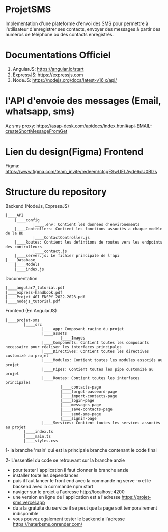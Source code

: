 # ProjetSMS
Implementation d'une plateforme d'envoi des SMS pour permettre à l'utilisateur d'enregistrer ses contacts, envoyer des messages à partir des numéros de téléphone ou des contacts enregistrés.

# Documentations Officiel
1) AngularJS: https://angular.io/start
2) ExpressJS: https://expressjs.com
3) NodeJS: https://nodejs.org/docs/latest-v16.x/api/

# l'API d'envoie des messages (Email, whatsapp, sms)
Az sms proxy: https://asap-desk.com/apidocs/index.html#api-EMAIL-createShortMessageFromGet

# Lien du design(Figma) Frontend
Figma: https://www.figma.com/team_invite/redeem/ctcgESwUELAyde6cU0Blzs

# Structure du repository

Backend (NodeJs, ExpressJS)

    |____API
        |____config
                |____.env: Contient les données d'environements
        |____Controllers: Contient les fonctions associés a chaque modèle de la BD
                |____ContactController.js
        |____Routes: Contient les defintions de routes vers les endpoints des controlleurs
                |____contact.js
        |____server.js: Le fichier principale de l'api
    |____Database
        |____Models
        |____index.js

Documentation

    |____angular7_tutorial.pdf
    |____express-handbook.pdf
    |____Projet 4GI ENSPY 2022-2023.pdf
    |____nodejs_tutorial.pdf

Frontend (En AngularJS)

    |____projet-sms
            |____src
                    |____app: Composant racine du projet
                    |____assets
                            |____Images
                    |____Components: Contient toutes les composants necessaire pour réaliser les interfaces principales
                    |____Directives: Contient toutes les directives customizé au projet
                    |____Modules: Contient toutes les modules associés au projet 
                    |____Pipes: Contient toutes les pipe customizé au projet
                    |____Routes: Contient toutes les interfaces principales
                            |____contacts-page
                            |____forgot-password-page
                            |____import-contacts-page
                            |____login-page
                            |____messages-page
                            |____save-contacts-page
                            |____send-sms-page
                            |____signin-page
                    |____Services: Contient toutes les services associés au projet
            |____index.ts
            |____main.ts
            |____styles.css
            
1- la branche 'main' qui est la principale branche contenant le code final

2- L'essentiel du code se retrouvant sur la branche anzie
 - pour tester l'application il faut clonner la branche anzie
 - installer toute les dependances
 - puis il faut lancer le front end avec la commande ng serve -o et le backend avec la commande npm start
 - naviger sur le projet a l'adresse http://localhost:4200
 - une version en ligne de l'application est a l'adresse https://projet-sms.vercel.app
 - du a la gratuite du service il se peut que la page soit temporairement indisponible
 - vous pouvez egalement tester le backend a l'adresse https://haterbsms.onrender.com/
